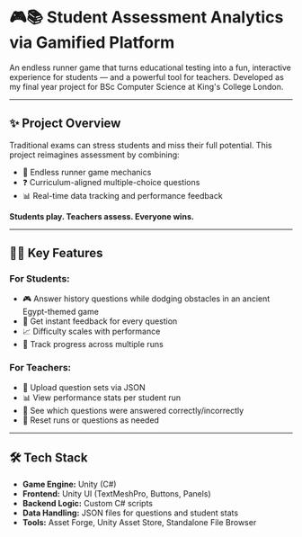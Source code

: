 # 🎮📚 Student Assessment Analytics via Gamified Platform

An endless runner game that turns educational testing into a fun, interactive experience for students — and a powerful tool for teachers. Developed as my final year project for BSc Computer Science at King's College London.

---

## ✨ Project Overview

Traditional exams can stress students and miss their full potential. This project reimagines assessment by combining:

- 🏃 Endless runner game mechanics  
- ❓ Curriculum-aligned multiple-choice questions  
- 📊 Real-time data tracking and performance feedback

**Students play. Teachers assess. Everyone wins.**

---

## 👨‍🏫 Key Features

### For Students:
- 🎮 Answer history questions while dodging obstacles in an ancient Egypt-themed game
- 🧠 Get instant feedback for every question
- 📈 Difficulty scales with performance
- 💾 Track progress across multiple runs

### For Teachers:
- 📁 Upload question sets via JSON
- 📊 View performance stats per student run
- 🧪 See which questions were answered correctly/incorrectly
- 🔄 Reset runs or questions as needed

---

## 🛠 Tech Stack

- **Game Engine:** Unity (C#)
- **Frontend:** Unity UI (TextMeshPro, Buttons, Panels)
- **Backend Logic:** Custom C# scripts
- **Data Handling:** JSON files for questions and student stats
- **Tools:** Asset Forge, Unity Asset Store, Standalone File Browser
